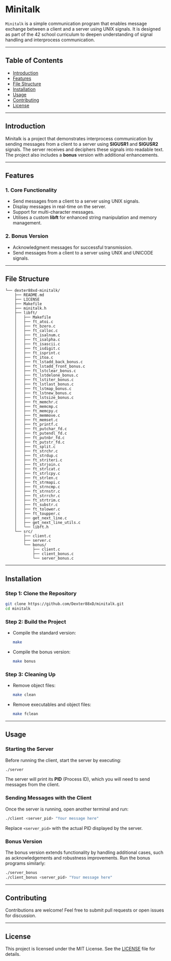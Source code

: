 # Minitalk

``Minitalk`` is a simple communication program that enables message exchange between a client and a server using UNIX signals. It is designed as part of the 42 school curriculum to deepen understanding of signal handling and interprocess communication.

---
## Table of Contents
- [Introduction](#introduction)
- [Features](#features)
- [File Structure](#file-structure)
- [Installation](#installation)
- [Usage](#usage)
- [Contributing](#contributing)
- [License](#license)

---
## Introduction
Minitalk is a project that demonstrates interprocess communication by sending messages from a client to a server using **SIGUSR1** and **SIGUSR2** signals. The server receives and deciphers these signals into readable text. The project also includes a **bonus** version with additional enhancements.

---
## Features
### **1. Core Functionality**
- Send messages from a client to a server using UNIX signals.
- Display messages in real-time on the server.
- Support for multi-character messages.
- Utilises a custom **libft** for enhanced string manipulation and memory management.

### **2. Bonus Version**
- Acknowledgment messages for successful transmission.
- Send messages from a client to a server using UNIX and UNICODE signals.

---
## File Structure
```
└── dexter88xd-minitalk/
    ├── README.md
    ├── LICENSE
    ├── Makefile
    ├── minitalk.h
    ├── libft/
    │   ├── Makefile
    │   ├── ft_atoi.c
    │   ├── ft_bzero.c
    │   ├── ft_calloc.c
    │   ├── ft_isalnum.c
    │   ├── ft_isalpha.c
    │   ├── ft_isascii.c
    │   ├── ft_isdigit.c
    │   ├── ft_isprint.c
    │   ├── ft_itoa.c
    │   ├── ft_lstadd_back_bonus.c
    │   ├── ft_lstadd_front_bonus.c
    │   ├── ft_lstclear_bonus.c
    │   ├── ft_lstdelone_bonus.c
    │   ├── ft_lstiter_bonus.c
    │   ├── ft_lstlast_bonus.c
    │   ├── ft_lstmap_bonus.c
    │   ├── ft_lstnew_bonus.c
    │   ├── ft_lstsize_bonus.c
    │   ├── ft_memchr.c
    │   ├── ft_memcmp.c
    │   ├── ft_memcpy.c
    │   ├── ft_memmove.c
    │   ├── ft_memset.c
    │   ├── ft_printf.c
    │   ├── ft_putchar_fd.c
    │   ├── ft_putendl_fd.c
    │   ├── ft_putnbr_fd.c
    │   ├── ft_putstr_fd.c
    │   ├── ft_split.c
    │   ├── ft_strchr.c
    │   ├── ft_strdup.c
    │   ├── ft_striteri.c
    │   ├── ft_strjoin.c
    │   ├── ft_strlcat.c
    │   ├── ft_strlcpy.c
    │   ├── ft_strlen.c
    │   ├── ft_strmapi.c
    │   ├── ft_strncmp.c
    │   ├── ft_strnstr.c
    │   ├── ft_strrchr.c
    │   ├── ft_strtrim.c
    │   ├── ft_substr.c
    │   ├── ft_tolower.c
    │   ├── ft_toupper.c
    │   ├── get_next_line.c
    │   ├── get_next_line_utils.c
    │   └── libft.h
    └── src/
        ├── client.c
        ├── server.c
        └── bonus/
            ├── client.c
            ├── client_bonus.c
            └── server_bonus.c
```

---
## Installation
### **Step 1: Clone the Repository**
```bash
git clone https://github.com/Dexter88xD/minitalk.git
cd minitalk
```

### **Step 2: Build the Project**
- Compile the standard version:
  ```bash
  make
  ```
- Compile the bonus version:
  ```bash
  make bonus
  ```

### **Step 3: Cleaning Up**
- Remove object files:
  ```bash
  make clean
  ```
- Remove executables and object files:
  ```bash
  make fclean
  ```

---
## Usage
### **Starting the Server**
Before running the client, start the server by executing:
```bash
./server
```
The server will print its **PID** (Process ID), which you will need to send messages from the client.

### **Sending Messages with the Client**
Once the server is running, open another terminal and run:
```bash
./client <server_pid> "Your message here"
```
Replace `<server_pid>` with the actual PID displayed by the server.

### **Bonus Version**
The bonus version extends functionality by handling additional cases, such as acknowledgements and robustness improvements. Run the bonus programs similarly:
```bash
./server_bonus
./client_bonus <server_pid> "Your message here"
```

---
## Contributing
Contributions are welcome! Feel free to submit pull requests or open issues for discussion.

---
## License
This project is licensed under the MIT License. See the [LICENSE](LICENSE) file for details.

